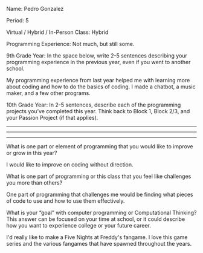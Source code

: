 Name: Pedro Gonzalez


Period: 5


Virtual / Hybrid / In-Person Class: Hybrid




Programming Experience: Not much, but still some.


9th Grade Year: In the space below, write 2-5 sentences describing your programming experience in the previous year, even if you went to another school.


My programming experience from last year helped me with learning more about coding and how to do the basics of coding. I made a chatbot, a music maker, and a few other programs.




10th Grade Year: In 2-5 sentences, describe each of the programming projects you’ve completed this year.  Think back to Block 1, Block 2/3, and your Passion Project (if that applies).


_____________________________________________________________________________________
_____________________________________________________________________________________
_____________________________________________________________________________________




What is one part or element of programming that you would like to improve or grow in this year?


I would like to improve on coding without direction.


What is one part of programming or this class that you feel like challenges you more than others?


One part of programming that challenges me would be finding what pieces of code to use and how to use them effectively.


What is your “goal” with computer programming or Computational Thinking?  This answer can be focused on your time at school, or it could describe how you want to experience college or your future career.


I'd really like to make a Five Nights at Freddy's fangame. I love this game series and the various fangames that have spawned throughout the years.
